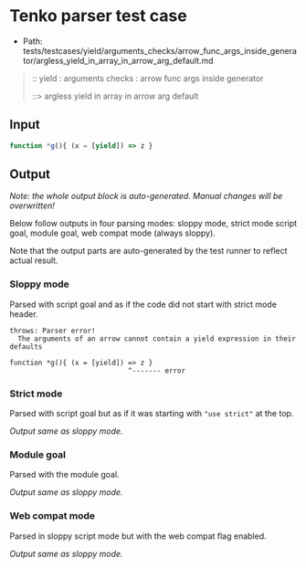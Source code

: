 # Tenko parser test case

- Path: tests/testcases/yield/arguments_checks/arrow_func_args_inside_generator/argless_yield_in_array_in_arrow_arg_default.md

> :: yield : arguments checks : arrow func args inside generator
>
> ::> argless yield in array in arrow arg default

## Input


`````js
function *g(){ (x = [yield]) => z }
`````

## Output

_Note: the whole output block is auto-generated. Manual changes will be overwritten!_

Below follow outputs in four parsing modes: sloppy mode, strict mode script goal, module goal, web compat mode (always sloppy).

Note that the output parts are auto-generated by the test runner to reflect actual result.

### Sloppy mode

Parsed with script goal and as if the code did not start with strict mode header.

`````
throws: Parser error!
  The arguments of an arrow cannot contain a yield expression in their defaults

function *g(){ (x = [yield]) => z }
                             ^------- error
`````

### Strict mode

Parsed with script goal but as if it was starting with `"use strict"` at the top.

_Output same as sloppy mode._

### Module goal

Parsed with the module goal.

_Output same as sloppy mode._

### Web compat mode

Parsed in sloppy script mode but with the web compat flag enabled.

_Output same as sloppy mode._

